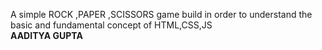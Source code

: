 A simple ROCK ,PAPER ,SCISSORS game build in order to understand the basic and fundamental concept of HTML,CSS,JS <br>
<b>AADITYA GUPTA</b>